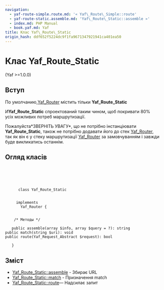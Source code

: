 ```yaml
---
navigation:
  - yaf-route-simple.route.md: '« Yaf\_Route\_Simple::route'
  - yaf-route-static.assemble.md: 'Yaf\_Route\_Static::assemble »'
  - index.md: PHP Manual
  - book.yaf.md: Yaf
title: Клас Yaf\_Route\_Static
origin_hash: ddf652f5224dc9f1fa9671347921941ca401ea50
---
```

# Клас Yaf\_Route\_Static

(Yaf >=1.0.0)

## Вступ

По умолчанию,[Yaf\_Router](class.yaf-router.md) містить тільки **Yaf\_Route\_Static**

И**Yaf\_Route\_Static** спроектований таким чином, щоб покривати 80% усіх можливих потреб маршрутизації.

Пожалуйста\*ЗВЕРНІТЬ УВАГУ\*, що не потрібно інстанціювати **Yaf\_Route\_Static**, також не потрібно додавати його до стек [Yaf\_Router](class.yaf-router.md), так як він є у стеку маршрутизації [Yaf\_Router](class.yaf-router.md) за замовчуванням і завжди буде викликатись останнім.

## Огляд класів

```classsynopsis


    
    
     
      class Yaf_Route_Static
     

     implements 
       Yaf_Router {
    

    /* Методы */
    
   public assemble(array $info, array $query = ?): string
public match(string $uri): void
public route(Yaf_Request_Abstract $request): bool

   }
```

## Зміст

-   [Yaf\_Route\_Static::assemble](yaf-route-static.assemble.md) \- Збирає URL
-   [Yaf\_Route\_Static::match](yaf-route-static.match.md) \- Призначення match
-   [Yaf\_Route\_Static::route](yaf-route-static.route.md)— Надсилає запит
